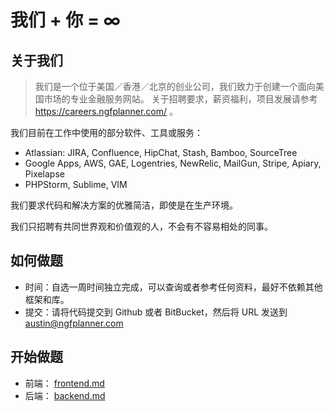 # 我们 + 你 = ∞

## 关于我们

> 我们是一个位于美国／香港／北京的创业公司，我们致力于创建一个面向美国市场的专业金融服务网站。
> 关于招聘要求，薪资福利，项目发展请参考 https://careers.ngfplanner.com/ 。

我们目前在工作中使用的部分软件、工具或服务：

- Atlassian: JIRA, Confluence, HipChat, Stash, Bamboo, SourceTree
- Google Apps, AWS, GAE, Logentries, NewRelic, MailGun, Stripe, Apiary, Pixelapse
- PHPStorm, Sublime, VIM

我们要求代码和解决方案的优雅简洁，即使是在生产环境。

我们只招聘有共同世界观和价值观的人，不会有不容易相处的同事。

## 如何做题

- 时间：自选一周时间独立完成，可以查询或者参考任何资料，最好不依赖其他框架和库。
- 提交：请将代码提交到 Github 或者 BitBucket，然后将 URL 发送到 austin@ngfplanner.com

## 开始做题

- 前端： [frontend.md](frontend.md)
- 后端： [backend.md](backend.md)
